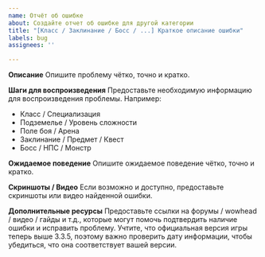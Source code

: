 ```yaml
---
name: Отчёт об ошибке
about: Создайте отчет об ошибке для другой категории
title: "[Класс / Заклинание / Босс / ...] Краткое описание ошибки"
labels: bug
assignees: ''

---
```


**Описание**
Опишите проблему чётко, точно и кратко.

**Шаги для воспроизведения**
Предоставьте необходимую информацию для воспроизведения проблемы. Например:
- Класс / Специализация
- Подземелье / Уровень сложности
- Поле боя / Арена
- Заклинание / Предмет / Квест
- Босс / НПС / Монстр

**Ожидаемое поведение**
Опишите ожидаемое поведение чётко, точно и кратко.

**Скриншоты / Видео**
Если возможно и доступно, предоставьте скриншоты или видео найденной ошибки.

**Дополнительные ресурсы**
Предоставьте ссылки на форумы / wowhead / видео / гайды и т.д., которые могут помочь подтвердить наличие ошибки и исправить проблему. Учтите, что официальная версия игры теперь выше 3.3.5, поэтому важно проверить дату информации, чтобы убедиться, что она соответствует вашей версии.